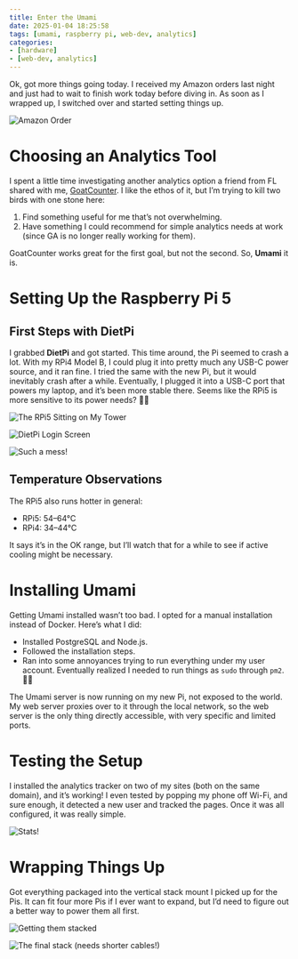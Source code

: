 ```yaml
---
title: Enter the Umami
date: 2025-01-04 18:25:58
tags: [umami, raspberry pi, web-dev, analytics]
categories:
- [hardware]
- [web-dev, analytics]
---
```


Ok, got more things going today. I received my Amazon orders last night and just had to wait to finish work today before diving in. As soon as I wrapped up, I switched over and started setting things up.

![Amazon Order](images/25-01-04/amazon-order.jpg)

# Choosing an Analytics Tool
I spent a little time investigating another analytics option a friend from FL shared with me, [GoatCounter](https://goatcounter.com/). I like the ethos of it, but I’m trying to kill two birds with one stone here:
1. Find something useful for me that’s not overwhelming.
2. Have something I could recommend for simple analytics needs at work (since GA is no longer really working for them).

GoatCounter works great for the first goal, but not the second. So, **Umami** it is.

# Setting Up the Raspberry Pi 5
## First Steps with DietPi
I grabbed **DietPi** and got started. This time around, the Pi seemed to crash a lot. With my RPi4 Model B, I could plug it into pretty much any USB-C power source, and it ran fine. I tried the same with the new Pi, but it would inevitably crash after a while. Eventually, I plugged it into a USB-C port that powers my laptop, and it’s been more stable there. Seems like the RPi5 is more sensitive to its power needs? 🤷‍♂️

![The RPi5 Sitting on My Tower](images/25-01-04/rpi5-setup.JPG)

![DietPi Login Screen](images/25-01-04/diet-pi-installed.png)

![Such a mess!](images/25-01-04/chaos-desk.jpg)

## Temperature Observations
The RPi5 also runs hotter in general:
* RPi5: 54–64°C
* RPi4: 34–44°C

It says it’s in the OK range, but I’ll watch that for a while to see if active cooling might be necessary.

# Installing Umami
Getting Umami installed wasn’t too bad. I opted for a manual installation instead of Docker. Here’s what I did:
* Installed PostgreSQL and Node.js.
* Followed the installation steps.
* Ran into some annoyances trying to run everything under my user account. Eventually realized I needed to run things as `sudo` through `pm2`. 🤦‍♂️

The Umami server is now running on my new Pi, not exposed to the world. My web server proxies over to it through the local network, so the web server is the only thing directly accessible, with very specific and limited ports.

# Testing the Setup
I installed the analytics tracker on two of my sites (both on the same domain), and it’s working! I even tested by popping my phone off Wi-Fi, and sure enough, it detected a new user and tracked the pages. Once it was all configured, it was really simple.

![Stats!](images/25-01-04/umami-odh-dashboard.png)

# Wrapping Things Up
Got everything packaged into the vertical stack mount I picked up for the Pis. It can fit four more Pis if I ever want to expand, but I’d need to figure out a better way to power them all first.

![Getting them stacked](images/25-01-04/stack-assembly.JPG)

![The final stack (needs shorter cables!)](images/25-01-04/assembled-stack.JPG)